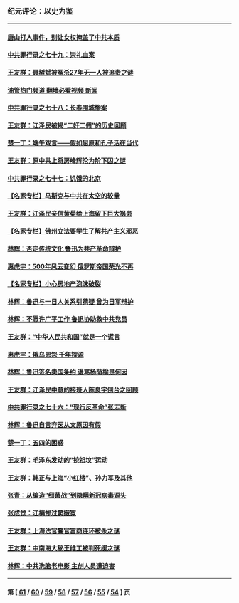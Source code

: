 ### 纪元评论：以史为鉴
---
#### [唐山打人事件，别让女权掩盖了中共本质](../../pages/nsc1028/n13757588.md?06150330) 
#### [中共罪行录之七十九：崇礼血案](../../pages/nsc1028/n13757521.md?06150330) 
#### [王友群：聂树斌被冤杀27年无一人被追责之谜](../../pages/nsc1028/n13757410.md?06150330) 
#### [油管热门频道 翻墙必看视频 新闻](ok?06150330)
#### [中共罪行录之七十八：长春围城惨案](../../pages/nsc1028/n13753340.md?06150330) 
#### [王友群：江泽民被揭“二奸二假”的历史回顾](../../pages/nsc1028/n13752541.md?06150330) 
#### [楚一丁：端午戏言——假如屈原和孔子活在当代](../../pages/nsc1028/n13751814.md?06150330) 
#### [王友群：原中共上将房峰辉沦为阶下囚之谜](../../pages/nsc1028/n13746271.md?06150330) 
#### [中共罪行录之七十七：饥饿的北京](../../pages/nsc1028/n13742533.md?06150330) 
#### [【名家专栏】马斯克与中共在太空的较量](../../pages/nsc1028/n13741595.md?06150330) 
#### [王友群：江泽民亲信黄菊给上海留下巨大祸患](../../pages/nsc1028/n13738097.md?06150330) 
#### [【名家专栏】佛州立法要学生了解共产主义邪恶](../../pages/nsc1028/n13739214.md?06150330) 
#### [林辉：否定传统文化 鲁迅为共产革命辩护](../../pages/nsc1028/n13738481.md?06150330) 
#### [惠虎宇：500年风云变幻 俄罗斯帝国荣光不再](../../pages/nsc1028/n13738652.md?06150330) 
#### [【名家专栏】小心房地产泡沫破裂](../../pages/nsc1028/n13736895.md?06150330) 
#### [林辉：鲁迅与一日人关系引猜疑 曾为日军辩护](../../pages/nsc1028/n13736182.md?06150330) 
#### [林辉：不愿许广平工作 鲁迅协助救中共党员](../../pages/nsc1028/n13732075.md?06150330) 
#### [王友群：“中华人民共和国”就是一个谎言](../../pages/nsc1028/n13729052.md?06150330) 
#### [惠虎宇：俄乌恩怨 千年探源](../../pages/nsc1028/n13727306.md?06150330) 
#### [林辉：鲁迅签名卖国条约 谩骂杨荫榆是何因](../../pages/nsc1028/n13728824.md?06150330) 
#### [王友群：江泽民中意的接班人陈良宇倒台之回顾](../../pages/nsc1028/n13727137.md?06150330) 
#### [中共罪行录之七十六：“现行反革命”张志新](../../pages/nsc1028/n13726926.md?06150330) 
#### [林辉：鲁迅自言弃医从文原因有假](../../pages/nsc1028/n13727240.md?06150330) 
#### [楚一丁：五四的困惑](../../pages/nsc1028/n13725250.md?06150330) 
#### [王友群：毛泽东发动的“挖祖坟”运动](../../pages/nsc1028/n13723639.md?06150330) 
#### [王友群：韩正与上海“小红楼”、孙力军及其他](../../pages/nsc1028/n13719454.md?06150330) 
#### [张青：从编造“细菌战”到隐瞒新冠病毒源头](../../pages/nsc1028/n13713424.md?06150330) 
#### [张成觉：江楠惨过窦娥冤](../../pages/nsc1028/n13713593.md?06150330) 
#### [王友群：上海法官警官富商连环被杀之谜](../../pages/nsc1028/n13712763.md?06150330) 
#### [王友群：中南海大秘王维工被判死缓之谜](../../pages/nsc1028/n13705201.md?06150330) 
#### [林辉：中共洗脑老电影 主创人员遭迫害](../../pages/nsc1028/n13699437.md?06150330) 

---
#### 第 [ [61](./61.md?06150330) / [60](./60.md?06150330) / [59](./59.md?06150330) / [58](./58.md?06150330) / [57](./57.md?06150330) / [56](./56.md?06150330) / [55](./55.md?06150330) / [54](./54.md?06150330) ] 页
